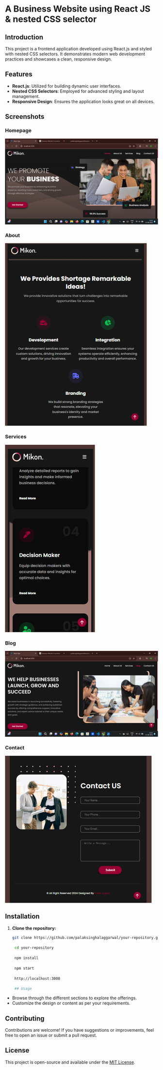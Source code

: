 # A Business Website using React JS & nested CSS selector

## Introduction

This project is a frontend application developed using React.js and styled with nested CSS selectors. It demonstrates modern web development practices and showcases a clean, responsive design.

## Features

- **React.js**: Utilized for building dynamic user interfaces.
- **Nested CSS Selectors**: Employed for advanced styling and layout management.
- **Responsive Design**: Ensures the application looks great on all devices.

## Screenshots

### Homepage

![Homepage](./src/assets/screenshots/home.png)

### About 

![About](./src/assets/screenshots/about_us.png)

### Services

![Services](./src/assets/screenshots/services.png)

### Blog

![Blog](./src/assets/screenshots/blog.png)

### Contact 

![Contact](./src/assets/screenshots/contact_us.png)

## Installation

1. **Clone the repository:**

   ```bash
   git clone https://github.com/palaksinghalaggarwal/your-repository.git

    cd your-repository

    npm install 

    npm start

    http://localhost:3000

    ## Usage

- Browse through the different sections to explore the offerings.
- Customize the design or content as per your requirements.

## Contributing

Contributions are welcome! If you have suggestions or improvements, feel free to open an issue or submit a pull request.

## License

This project is open-source and available under the [MIT License](LICENSE).
    


